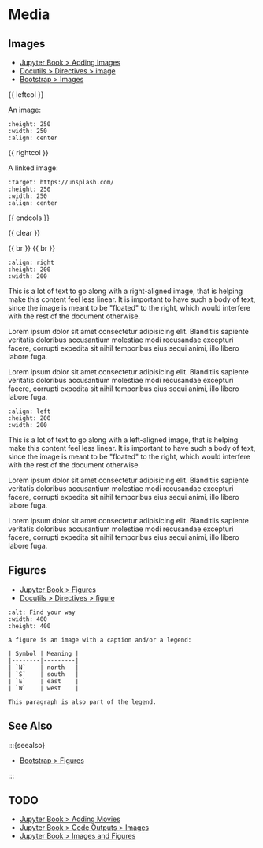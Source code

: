 Media
=====

Images
------

* [Jupyter Book > Adding Images](https://jupyterbook.org/en/stable/file-types/markdown.html#adding-images)
* [Docutils > Directives > image](https://docutils.sourceforge.io/docs/ref/rst/directives.html#image)
* [Bootstrap > Images](https://getbootstrap.com/docs/5.0/content/images/)

{{ leftcol }}

An image:

```{image} https://source.unsplash.com/250x250/daily?sleeping+puppy
:height: 250
:width: 250
:align: center
```

{{ rightcol }}

A linked image:

```{image} https://source.unsplash.com/250x250/daily?flower
:target: https://unsplash.com/
:height: 250
:width: 250
:align: center
```

{{ endcols }}

{{ clear }}

{{ br }} {{ br }}

```{image} https://source.unsplash.com/200x200/daily?mountain
:align: right
:height: 200
:width: 200
```

This is a lot of text to go along with a right-aligned image, that is
helping make this content feel less linear. It is important to have such
a body of text, since the image is meant to be "floated" to the right,
which would interfere with the rest of the document otherwise.

Lorem ipsum dolor sit amet consectetur adipisicing elit. Blanditiis
sapiente veritatis doloribus accusantium molestiae modi recusandae
excepturi facere, corrupti expedita sit nihil temporibus eius sequi
animi, illo libero labore fuga.

Lorem ipsum dolor sit amet consectetur adipisicing elit. Blanditiis
sapiente veritatis doloribus accusantium molestiae modi recusandae
excepturi facere, corrupti expedita sit nihil temporibus eius sequi
animi, illo libero labore fuga.

```{image} https://source.unsplash.com/200x200/daily?fruit
:align: left
:height: 200
:width: 200
```

This is a lot of text to go along with a left-aligned image, that is
helping make this content feel less linear. It is important to have such
a body of text, since the image is meant to be "floated" to the right,
which would interfere with the rest of the document otherwise.

Lorem ipsum dolor sit amet consectetur adipisicing elit. Blanditiis
sapiente veritatis doloribus accusantium molestiae modi recusandae
excepturi facere, corrupti expedita sit nihil temporibus eius sequi
animi, illo libero labore fuga.

Lorem ipsum dolor sit amet consectetur adipisicing elit. Blanditiis
sapiente veritatis doloribus accusantium molestiae modi recusandae
excepturi facere, corrupti expedita sit nihil temporibus eius sequi
animi, illo libero labore fuga.

Figures
-------

* [Jupyter Book > Figures](https://jupyterbook.org/en/stable/content/content-blocks.html#figures)
* [Docutils > Directives > figure](https://docutils.sourceforge.io/docs/ref/rst/directives.html#figure)

```{figure} https://source.unsplash.com/400x400/daily?map
:alt: Find your way
:width: 400
:height: 400

A figure is an image with a caption and/or a legend:

| Symbol | Meaning |
|--------|---------|
| `N`    | north   |
| `S`    | south   |
| `E`    | east    |
| `W`    | west    |

This paragraph is also part of the legend.
```

See Also
--------

:::{seealso}

* [Bootstrap > Figures](https://getbootstrap.com/docs/5.0/content/figures/)

:::

TODO
----

* [Jupyter Book > Adding Movies](https://jupyterbook.org/en/stable/file-types/markdown.html#adding-movies)
* [Jupyter Book > Code Outputs > Images](https://jupyterbook.org/en/stable/content/code-outputs.html#images)
* [Jupyter Book > Images and Figures](https://jupyterbook.org/en/stable/content/figures.html)
